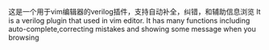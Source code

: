 这是一个用于vim编辑器的verilog插件，支持自动补全，纠错，和辅助信息浏览
It is a verilog plugin that used in vim editor. It has many 
functions including auto-complete,correcting mistakes and showing some message when you browsing
